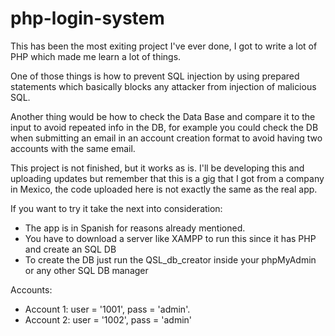# php-login-system

This has been the most exiting project I've ever done, I got to write a lot of PHP which made me learn a lot of things.

One of those things is how to prevent SQL injection by using prepared statements which basically blocks any attacker from injection of malicious SQL.

Another thing would be how to check the Data Base and compare it to the input to avoid repeated info in the DB, for example you could check the DB when submitting an email in an account creation format to avoid having two accounts with the same email.

This project is not finished, but it works as is. I'll be developing this and uploading updates but remember that this is a gig that I got from a company in Mexico, the code uploaded here is not exactly the same as the real app.

If you want to try it take the next into consideration:

- The app is in Spanish for reasons already mentioned.
- You have to download a server like XAMPP to run this since it has PHP and create an SQL DB
- To create the DB just run the QSL_db_creator inside your phpMyAdmin or any other SQL DB manager

Accounts:

- Account 1: user = '1001', pass = 'admin'.
- Account 2: user = '1002', pass = 'admin'
